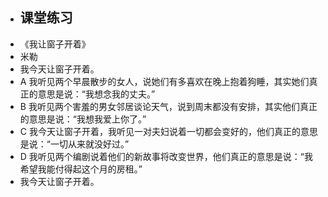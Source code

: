 - ## 课堂练习
- 《我让窗子开着》
- 米勒
- 我今天让窗子开着。
- A 我听见两个早晨散步的女人，说她们有多喜欢在晚上抱着狗睡，其实她们真正的意思是说：“我想念我的丈夫。”
- B 我听见两个害羞的男女邻居谈论天气，说到周末都没有安排，其实他们真正的意思是说：“我想我爱上你了。”
- C 我今天让窗子开着，我听见一对夫妇说着一切都会变好的，他们真正的意思是说：“一切从来就没好过。”
- D 我听见两个编剧说着他们的新故事将改变世界，他们真正的意思是说：“我希望我能付得起这个月的房租。”
- 我今天让窗子开着。
